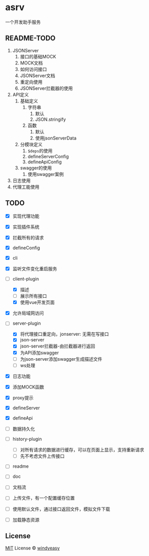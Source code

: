 # asrv

一个开发助手服务

## README-TODO

1. JSONServer
   1. 接口的基础MOCK
   2. MOCK文档
   3. 如何访问接口
   4. JSONServer文档
   5. 重定向使用
   6. JSONServer拦截器的使用
2. API定义
   1. 基础定义
      1. 字符串
         1. 默认
         2. JSON.stringify
      2. 函数
         1. 默认
         2. 使用jsonServerData 
   2. 分模块定义
      1. `$deps`的使用
      2. defineServerConfig
      3. defineApiConfig
   3. swagger的使用
      1. 使用swagger案例
3. 日志使用
4. 代理工能使用

## TODO

- [x] 实现代理功能
- [x] 实现插件系统
- [x] 拦截所有的请求
- [x] defineConfig
- [x] cli
- [x] 监听文件变化重启服务
- [ ] client-plugin
  - [x] 描述
  - [ ] 展示所有接口
  - [x] 使用vue开发页面
- [x] 允许局域网访问
- [ ] server-plugin
  - [x] 将代理接口重定向，jonserver: 无需在写接口
  - [x] json-server
  - [x] json-server拦截器-由拦截器进行返回
  - [x] 为API添加swagger
  - [ ] 为json-server添加swagger生成描述文件
  - [ ] ws处理

- [x] 日志功能
- [x] 添加MOCK函数
- [x] proxy提示
- [x] defineServer
- [x] defineApi
- [ ] 数据持久化
- [ ] history-plugin
  - [ ] 对所有请求的数据进行缓存，可以在页面上显示，支持重新请求
  - [ ] 先不考虑文件上传接口
- [ ] readme
- [ ] doc

- [ ]  文档流
  - [ ] 上传文件，有一个配置缓存位置
  - [ ] 使用默认文件，通过接口返回文件，模拟文件下载
- [ ] 加载静态资源

## License

[MIT](./LICENSE) License © [windyeasy](https://github.com/windyeasy)
